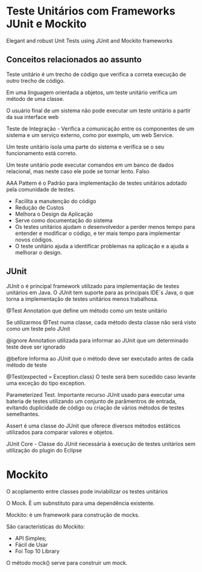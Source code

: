 # Teste Unitários com Frameworks JUnit e Mockito

Elegant and robust Unit Tests using JUnit and Mockito frameworks

##  Conceitos relacionados ao assunto

Teste unitário é um trecho de código que verifica a correta execução de outro trecho de código.

Em uma linguagem orientada a objetos, um teste unitário verifica um método de uma classe.

O usuário final de um sistema não pode executar um teste unitário a partir da sua interface web

Teste de Integração - Verifica a comunicação entre os componentes de um sistema e um serviço externo, como por exemplo, um web Service.

Um teste unitário isola uma parte do sistema e verifica se o seu funcionamento está correto.

Um teste unitário pode executar comandos em um banco de dados relacional, mas neste caso ele pode se tornar lento. Falso

AAA Pattern é o Padrão para implementação de testes unitários adotado pela comunidade de testes.

* Facilita a manutenção do código
* Redução de Custos
* Melhora o Design da Aplicação
* Serve como documentação do sistema
* Os testes unitários ajudam o desenvolvedor a perder menos tempo para entender e modificar o código, e ter mais tempo para implementar novos códigos.
* O teste unitário ajuda a identificar problemas na aplicação e a ajuda a melhorar o design.

## JUnit
JUnit o é principal framework utilizado para implementação de testes unitários em Java.
O JUnit tem suporte para as principais IDE´s Java, o que torna a implementação de testes unitários menos trabalhosa.

@Test Annotation que define um método como um teste unitário

Se utilizarmos @Test numa classe, cada método desta classe não será visto como um teste pelo JUnit

@ignore Annotation utilizada para informar ao JUnit que um determinado teste deve ser ignorado

@before Informa ao JUnit que o método deve ser executado antes de cada método de teste

@Test(expected = Exception.class)
O teste será bem sucedido caso levante uma exceção do tipo exception.

Parameterized Test. Importante recurso JUnit usado para executar uma bateria de testes utilizando um conjunto de parâmentros de entrada, evitando duplicidade de código ou criação de vários métodos de testes semelhantes.

Assert é uma classe do JUnit que oferece diversos métodos estáticos utilizados para comparar valores e objetos.

JUnit Core - Classe do JUnit necessária à execução de testes unitários sem utilização do plugin do Eclipse

# Mockito
O acoplamento entre classes pode inviabilizar os testes unitários

O Mock. È um subnstituto para uma dependência existente.

Mockito: è um framework para construção de mocks.

São características do Mockito:

* API Simples;
* Fácil de Usar
* Foi Top 10 Library

O método mock() serve para construir um mock.
